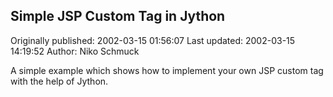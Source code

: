 ## Simple JSP Custom Tag in Jython 
Originally published: 2002-03-15 01:56:07 
Last updated: 2002-03-15 14:19:52 
Author: Niko Schmuck 
 
A simple example which shows how to implement your own JSP custom tag with the help of Jython.